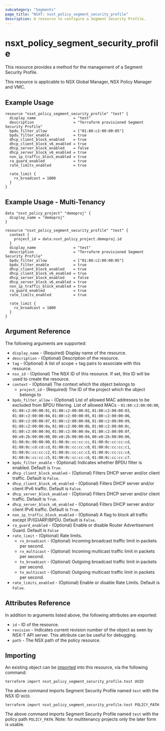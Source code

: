 ```yaml
---
subcategory: "Segments"
page_title: "NSXT: nsxt_policy_segment_security_profile"
description: A resource to configure a Segment Security Profile.
---
```


# nsxt_policy_segment_security_profile

This resource provides a method for the management of a Segment Security Profile.

This resource is applicable to NSX Global Manager, NSX Policy Manager and VMC.

## Example Usage

```hcl
resource "nsxt_policy_segment_security_profile" "test" {
  display_name                 = "test"
  description                  = "Terraform provisioned Segment Security Profile"
  bpdu_filter_allow            = ["01:80:c2:00:00:05"]
  bpdu_filter_enable           = true
  dhcp_client_block_enabled    = true
  dhcp_client_block_v6_enabled = true
  dhcp_server_block_enabled    = false
  dhcp_server_block_v6_enabled = true
  non_ip_traffic_block_enabled = true
  ra_guard_enabled             = true
  rate_limits_enabled          = true

  rate_limit {
    rx_broadcast = 1800
  }
}
```

## Example Usage - Multi-Tenancy

```hcl
data "nsxt_policy_project" "demoproj" {
  display_name = "demoproj"
}

resource "nsxt_policy_segment_security_profile" "test" {
  context {
    project_id = data.nsxt_policy_project.demoproj.id
  }
  display_name                 = "test"
  description                  = "Terraform provisioned Segment Security Profile"
  bpdu_filter_allow            = ["01:80:c2:00:00:05"]
  bpdu_filter_enable           = true
  dhcp_client_block_enabled    = true
  dhcp_client_block_v6_enabled = true
  dhcp_server_block_enabled    = false
  dhcp_server_block_v6_enabled = true
  non_ip_traffic_block_enabled = true
  ra_guard_enabled             = true
  rate_limits_enabled          = true

  rate_limit {
    rx_broadcast = 1800
  }
}
```

## Argument Reference

The following arguments are supported:

* `display_name` - (Required) Display name of the resource.
* `description` - (Optional) Description of the resource.
* `tag` - (Optional) A list of scope + tag pairs to associate with this resource.
* `nsx_id` - (Optional) The NSX ID of this resource. If set, this ID will be used to create the resource.
* `context` - (Optional) The context which the object belongs to
  * `project_id` - (Required) The ID of the project which the object belongs to
* `bpdu_filter_allow` - (Optional) List of allowed MAC addresses to be excluded from BPDU filtering. List of allowed MACs - `01:80:c2:00:00:00`, `01:80:c2:00:00:01`, `01:80:c2:00:00:02`, `01:80:c2:00:00:03`, `01:80:c2:00:00:04`, `01:80:c2:00:00:05`, `01:80:c2:00:00:06`, `01:80:c2:00:00:07`, `01:80:c2:00:00:08`, `01:80:c2:00:00:09`, `01:80:c2:00:00:0a`, `01:80:c2:00:00:0b`, `01:80:c2:00:00:0c`, `01:80:c2:00:00:0d`, `01:80:c2:00:00:0e`, `01:80:c2:00:00:0f`, `00:e0:2b:00:00:00`, `00:e0:2b:00:00:04`, `00:e0:2b:00:00:06`, `01:00:0c:00:00:00`, `01:00:0c:cc:cc:cc`, `01:00:0c:cc:cc:cd`, `01:00:0c:cd:cd:cd`, `01:00:0c:cc:cc:c0`, `01:00:0c:cc:cc:c1`, `01:00:0c:cc:cc:c2`, `01:00:0c:cc:cc:c3`, `01:00:0c:cc:cc:c4`, `01:00:0c:cc:cc:c5`, `01:00:0c:cc:cc:c6`, `01:00:0c:cc:cc:c7`.
* `bpdu_filter_enable` - (Optional) Indicates whether BPDU filter is enabled. Default is `True`.
* `dhcp_client_block_enabled` - (Optional) Filters DHCP server and/or client traffic. Default is `False`.
* `dhcp_client_block_v6_enabled` - (Optional) Filters DHCP server and/or client IPv6 traffic. Default is `False`.
* `dhcp_server_block_enabled` - (Optional) Filters DHCP server and/or client traffic. Default is `True`.
* `dhcp_server_block_v6_enabled` - (Optional) Filters DHCP server and/or client IPv6 traffic. Default is `True`.
* `non_ip_traffic_block_enabled` - (Optional) A flag to block all traffic except IP/(G)ARP/BPDU. Default is `False`.
* `ra_guard_enabled` - (Optional) Enable or disable Router Advertisement Guard. Default is `False`
* `rate_limit` - (Optional) Rate limits.
  * `rx_broadcast` - (Optional) Incoming broadcast traffic limit in packets per second.
  * `rx_multicast` - (Optional) Incoming multicast traffic limit in packets per second.
  * `tx_broadcast` - (Optional) Outgoing broadcast traffic limit in packets per second.
  * `tx_multicast` - (Optional) Outgoing multicast traffic limit in packets per second.
* `rate_limits_enabled` - (Optional) Enable or disable Rate Limits. Default is `False`.

## Attributes Reference

In addition to arguments listed above, the following attributes are exported:

* `id` - ID of the resource.
* `revision` - Indicates current revision number of the object as seen by NSX-T API server. This attribute can be useful for debugging.
* `path` - The NSX path of the policy resource.

## Importing

An existing object can be [imported][docs-import] into this resource, via the following command:

[docs-import]: https://developer.hashicorp.com/terraform/cli/import

```shell
terraform import nsxt_policy_segment_security_profile.test UUID
```

The above command imports Segment Security Profile named `test` with the NSX ID `UUID`.

```shell
terraform import nsxt_policy_segment_security_profile.test POLICY_PATH
```

The above command imports Segment Security Profile named `test` with the policy path `POLICY_PATH`.
Note: for multitenancy projects only the later form is usable.
